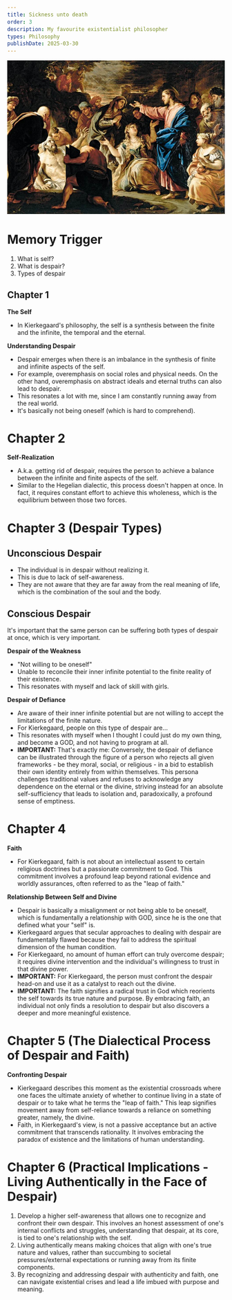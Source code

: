 ```yaml
---
title: Sickness unto death
order: 3
description: My favourite existentialist philosopher
types: Philosophy
publishDate: 2025-03-30
---
```


![alt text](image.png)

# Memory Trigger

1. What is self?
2. What is despair?
3. Types of despair

## Chapter 1

**The Self**
- In Kierkegaard's philosophy, the self is a synthesis between the finite and the infinite, the temporal and the eternal.

**Understanding Despair**
- Despair emerges when there is an imbalance in the synthesis of finite and infinite aspects of the self.
- For example, overemphasis on social roles and physical needs. On the other hand, overemphasis on abstract ideals and eternal truths can also lead to despair.
- This resonates a lot with me, since I am constantly running away from the real world.
- It's basically not being oneself (which is hard to comprehend).

# Chapter 2

**Self-Realization**
- A.k.a. getting rid of despair, requires the person to achieve a balance between the infinite and finite aspects of the self.
- Similar to the Hegelian dialectic, this process doesn't happen at once. In fact, it requires constant effort to achieve this wholeness, which is the equilibrium between those two forces.

# Chapter 3 (Despair Types)

## Unconscious Despair
- The individual is in despair without realizing it.
- This is due to lack of self-awareness.
- They are not aware that they are far away from the real meaning of life, which is the combination of the soul and the body.

## Conscious Despair

It's important that the same person can be suffering both types of despair at once, which is very important.

**Despair of the Weakness**
- "Not willing to be oneself"
- Unable to reconcile their inner infinite potential to the finite reality of their existence.
- This resonates with myself and lack of skill with girls.

**Despair of Defiance**
- Are aware of their inner infinite potential but are not willing to accept the limitations of the finite nature.
- For Kierkegaard, people on this type of despair are...
- This resonates with myself when I thought I could just do my own thing, and become a GOD, and not having to program at all.
- **IMPORTANT:** That's exactly me: Conversely, the despair of defiance can be illustrated through the figure of a person who rejects all given frameworks - be they moral, social, or religious - in a bid to establish their own identity entirely from within themselves. This persona challenges traditional values and refuses to acknowledge any dependence on the eternal or the divine, striving instead for an absolute self-sufficiency that leads to isolation and, paradoxically, a profound sense of emptiness.

# Chapter 4

**Faith**
- For Kierkegaard, faith is not about an intellectual assent to certain religious doctrines but a passionate commitment to God. This commitment involves a profound leap beyond rational evidence and worldly assurances, often referred to as the "leap of faith."

**Relationship Between Self and Divine**
- Despair is basically a misalignment or not being able to be oneself, which is fundamentally a relationship with GOD, since he is the one that defined what your "self" is.
- Kierkegaard argues that secular approaches to dealing with despair are fundamentally flawed because they fail to address the spiritual dimension of the human condition.
- For Kierkegaard, no amount of human effort can truly overcome despair; it requires divine intervention and the individual's willingness to trust in that divine power.
- **IMPORTANT:** For Kierkegaard, the person must confront the despair head-on and use it as a catalyst to reach out the divine.
- **IMPORTANT:** The faith signifies a radical trust in God which reorients the self towards its true nature and purpose. By embracing faith, an individual not only finds a resolution to despair but also discovers a deeper and more meaningful existence.

# Chapter 5 (The Dialectical Process of Despair and Faith)

**Confronting Despair**
- Kierkegaard describes this moment as the existential crossroads where one faces the ultimate anxiety of whether to continue living in a state of despair or to take what he terms the "leap of faith." This leap signifies movement away from self-reliance towards a reliance on something greater, namely, the divine.
- Faith, in Kierkegaard's view, is not a passive acceptance but an active commitment that transcends rationality. It involves embracing the paradox of existence and the limitations of human understanding.

# Chapter 6 (Practical Implications - Living Authentically in the Face of Despair)

1. Develop a higher self-awareness that allows one to recognize and confront their own despair. This involves an honest assessment of one's internal conflicts and struggles, understanding that despair, at its core, is tied to one's relationship with the self.
2. Living authentically means making choices that align with one's true nature and values, rather than succumbing to societal pressures/external expectations or running away from its finite components.
3. By recognizing and addressing despair with authenticity and faith, one can navigate existential crises and lead a life imbued with purpose and meaning.

